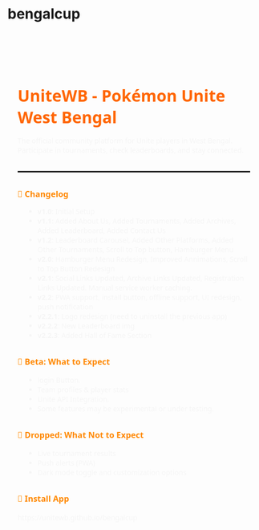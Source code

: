 # bengalcup
<section id="readme" style="padding: 60px 20px; max-width: 800px; margin: auto; font-family: 'Segoe UI', sans-serif; color: #f5f5f5;">
  <h2 style="color: #ff6600; font-size: 2rem; margin-bottom: 1rem;">UniteWB - Pokémon Unite West Bengal</h2>
  <p>The official community platform for Unite players in West Bengal. Participate in tournaments, check leaderboards, and stay connected.</p>

  <hr style="border: 1px solid rgba(255,255,255,0.1); margin: 2rem 0;">

  <h3 style="color: #ff8800; margin-bottom: 0.5rem;">📝 Changelog</h3>
  <ul style="margin-left: 1rem;">
    <li><strong>v1.0</strong>: Initial Setup</li>
    <li><strong>v1.1</strong>: Added About Us, Added Tournaments, Added Archives, Added Leaderboard, Added Contact Us</li>
    <li><strong>v1.2</strong>: Leaderboard Carousel, Added Other Platforms, Added Other Tournaments, Scroll to Top button, Hamburger Menu</li>
    <li><strong>v2.0</strong>: Hamburger Menu Redesign, Improved Annimations, Scroll to Top Button Redesign</li>
    <li><strong>v2.1</strong>: Social Links Updated, Archive Links Updated, Registration Links Updated. Manual service worker caching.</li>
    <li><strong>v2.2</strong>: PWA support, install button, offline support, UI redesign, push notification </li>
    <li><strong>v2.2.1</strong>: Logo redesign (need to uninstall the previous app)</li>
    <li><strong>v2.2.2</strong>: New Leaderboard img</li>
    <li><strong>v2.2.3</strong>: Added Hall of Fame Section</li>
  </ul>

  <h3 style="color: #ff8800; margin-top: 2rem;">🧪 Beta: What to Expect</h3>
  <ul style="margin-left: 1rem;">
    <li>login Button.</li>
    <li>Team profiles & player stats</li>
    <li>Unite API Integration.</li>
    <li>Some features may be experimental or under testing.</li>
  </ul>

  <h3 style="color: #ff8800; margin-top: 2rem;">🔧 Dropped: What Not to Expect</h3>
  <ul style="margin-left: 1rem;">
    <li>Live tournament results</li>
    <li>Push alerts (PWA)</li>
    <li>Dark mode toggle and customization options</li>
  </ul>

  <h3 style="color: #ff8800; margin-top: 2rem;">📲 Install App</h3>
  <p>https://unitewb.github.io/bengalcup</p>
  </a>
</section>
